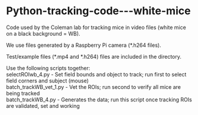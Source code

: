 # Python-tracking-code---white-mice  

Code used by the Coleman lab for tracking mice in video files (white mice on a black background = WB).  

We use files generated by a Raspberry Pi camera (*.h264 files).  

Test/example files (*.mp4 and *.h264) files are included in the directory.  

Use the following scripts together:  
selectROIwb_4.py - Set field bounds and object to track; run first to select field corners and subject (mouse)  
batch_trackWB_vet_1.py - Vet the ROIs; run second to verify all mice are being tracked  
batch_trackWB_4.py - Generates the data; run this script once tracking ROIs are validated, set and working  
